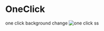 # OneClick
 one click background change
![one click ss](https://github.com/Sejalvala0126/OneClick/assets/142477514/bfb080dc-7b6b-48c0-93b2-75a17212c5d7)
